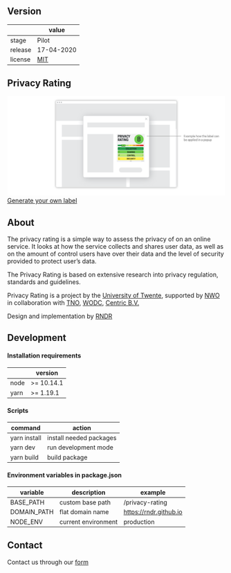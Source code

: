 ## Version 
|  | value |
| ------------- | ------------- |
| stage | Pilot  |
| release | 17-04-2020  |
| license | [MIT](https://github.com/RNDRnl/privacy-rating/blob/master/LICENSE) |

## Privacy Rating
![preview](https://github.com/RNDRnl/privacy-rating/raw/master/resources/home/slideshow/1x/slide1.png "preview of privacy rating on page")
[Generate your own label](https://rndrnl.github.io/privacy-rating/#/form)

## About

The privacy rating is a simple way to assess the privacy of on an online service. It looks at how the service collects and shares user data, as well as on the amount of control users have over their data and the level of security provided to protect user’s data.

The Privacy Rating is based on extensive research into privacy regulation, standards and guidelines.

Privacy Rating is a project by the [University of Twente](https://www.utwente.nl/),
supported by [NWO](https://www.nwo.nl/) in collaboration with [TNO](https://www.tno.nl/nl/), [WODC](https://wodc.nl/), [Centric B.V.](https://www.centric.eu/)

Design and implementation by [RNDR](https://rndr.studio)

## Development

#### Installation requirements
|  | version |
| ------------- | ------------- |
node | >= 10.14.1 |  
yarn | >= 1.19.1 | 

#### Scripts

| command | action |
| ------------- | ------------- |
yarn install | install needed packages|  
yarn dev | run development mode | 
yarn build | build package | 

#### Environment variables in package.json

| variable | description | example
| ------------- | ------------- |  ------------- 
BASE_PATH | custom base path | /privacy-rating
DOMAIN_PATH | flat domain name | https://rndr.github.io
NODE_ENV | current environment | production

## Contact

Contact us through our [form](https://rndrnl.github.io/privacy-rating/#/contact)
